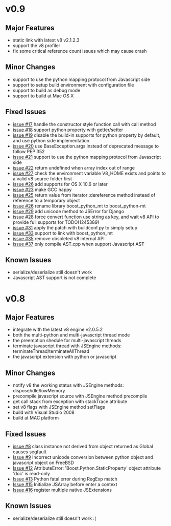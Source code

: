# v0.9 #
## Major Features ##
  * static link with latest v8 v2.1.2.3
  * support the v8 profiler
  * fix some critical reference count issues which may cause crash

## Minor Changes ##
  * support to use the python mapping protocol from Javascript side
  * support to setup build environment with configuration file
  * support to build as debug mode
  * support to build at Mac OS X

## Fixed Issues ##
  * [issue #17](https://code.google.com/p/pyv8/issues/detail?id=#17) handle the constructor style function call with call method
  * [issue #18](https://code.google.com/p/pyv8/issues/detail?id=#18) support python property with getter/setter
  * [issue #19](https://code.google.com/p/pyv8/issues/detail?id=#19) disable the build-in supports for python property by default, and use python side implementation
  * [issue #20](https://code.google.com/p/pyv8/issues/detail?id=#20) use BaseException.args instead of deprecated message to follow PEP 352
  * [issue #21](https://code.google.com/p/pyv8/issues/detail?id=#21) support to use the python mapping protocol from Javascript side
  * [issue #22](https://code.google.com/p/pyv8/issues/detail?id=#22) return undefined when array index out of range
  * [issue #27](https://code.google.com/p/pyv8/issues/detail?id=#27) check the environment variable V8\_HOME exists and points to a valid v8 source folder first
  * [issue #26](https://code.google.com/p/pyv8/issues/detail?id=#26) add supports for OS X 10.6 or later
  * [issue #23](https://code.google.com/p/pyv8/issues/detail?id=#23) make GCC happy
  * [issue #25](https://code.google.com/p/pyv8/issues/detail?id=#25) return value from iterator::dereference method instead of reference to a temporary object
  * [issue #26](https://code.google.com/p/pyv8/issues/detail?id=#26) rename library boost\_python\_mt to boost\_python-mt
  * [issue #29](https://code.google.com/p/pyv8/issues/detail?id=#29) add unicode method to JSError for Django
  * [issue #28](https://code.google.com/p/pyv8/issues/detail?id=#28) force convert function use string as key, and wait v8 API to provide full supports for TODO(1245389)
  * [issue #31](https://code.google.com/p/pyv8/issues/detail?id=#31) apply the patch with buildconf.py to simply setup
  * [issue #33](https://code.google.com/p/pyv8/issues/detail?id=#33) support to link with boost\_python\_mt
  * [issue #35](https://code.google.com/p/pyv8/issues/detail?id=#35) remove obsoleted v8 internal API
  * [issue #37](https://code.google.com/p/pyv8/issues/detail?id=#37) only compile AST.cpp when support Javascript AST

## Known Issues ##
  * serialize/deserialize still doesn't work
  * Javascript AST support is not complete

# v0.8 #
## Major Features ##
  * integrate with the latest v8 engine v2.0.5.2
  * both the multi-python and multi-javascript thread mode
  * the preemption shedule for multi-javascript threads
  * terminate javascript thread with JSEngine methods: terminateThread/terminateAllThread
  * the javascript extension with python or javascript
## Minor Changes ##
  * notify v8 the working status with JSEngine methods: dispose/idle/lowMemory
  * precompile javascript source with JSEngine method precompile
  * get call stack from exception with stackTrace attribute
  * set v8 flags with JSEngine method setFlags
  * build with Visual Studio 2008
  * build at MAC platform
## Fixed Issues ##
  * [issue #8](https://code.google.com/p/pyv8/issues/detail?id=#8) class instance not derived from object returned as Global causes segfault
  * [Issue #9](https://code.google.com/p/pyv8/issues/detail?id=#9) Incorrect unicode conversion between python object and javascript object on FreeBSD
  * [Issue #12](https://code.google.com/p/pyv8/issues/detail?id=#12) AttributeError: 'Boost.Python.StaticProperty' object attribute 'doc' is read-only
  * [Issue #13](https://code.google.com/p/pyv8/issues/detail?id=#13) Python fatal error during RegExp match
  * [Issue #15](https://code.google.com/p/pyv8/issues/detail?id=#15) Initialize JSArray before enter a context
  * [Issue #16](https://code.google.com/p/pyv8/issues/detail?id=#16) register multiple native JSExtensions
## Known Issues ##
  * serialize/deserialize still doesn't work :(